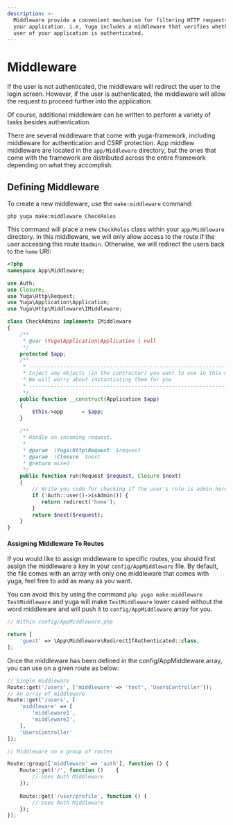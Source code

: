```yaml
---
description: >-
  Middleware provide a convenient mechanism for filtering HTTP requests entering
  your application. i.e, Yuga includes a middleware that verifies whether the
  user of your application is authenticated.
---
```


# Middleware

If the user is not authenticated, the middleware will redirect the user to the login screen. However, if the user is authenticated, the middleware will allow the request to proceed further into the application.

Of course, additional middleware can be written to perform a variety of tasks besides authentication. 

There are several middleware that come with yuga-framework, including middleware for authentication and CSRF protection. App middlew middleware are located in the `app/Middleware` directory, but the ones that come with the framework are distributed across the entire framework depending on what they accomplish.

## Defining Middleware

To create a new middleware, use the `make:middleware` command:

```text
php yuga make:middleware CheckRoles
```

This command will place a new `CheckRoles` class within your `app/Middleware` directory. In this middleware, we will only allow access to the route if the user accessing this route is`admin`. Otherwise, we will redirect the users back to the `home` URI:

```php
<?php
namespace App\Middleware;

use Auth;
use Closure;
use Yuga\Http\Request;
use Yuga\Application\Application;
use Yuga\Http\Middleware\IMiddleware;

class CheckAdmins implements IMiddleware
{
    /**
     * @var \Yuga\Application\Application | null
     */
    protected $app;
    /**
     * -------------------------------------------------------------------------
     * Inject any objects (in the contructor) you want to use in this middleware
     * We will worry about instantiating them for you
     * -------------------------------------------------------------------------
     */
    public function __construct(Application $app)
    {
        $this->app      = $app;
    }

    /**
     * Handle an incoming request.
     *
     * @param  \Yuga\Http\Request  $request
     * @param  \Closure  $next
     * @return mixed
     */
    public function run(Request $request, Closure $next)
    {
        // Write you code for checking if the user's role is admin here
        if (!Auth::user()->isAdmin()) {
           return redirect('home');
        }
        return $next($request);
    }
}
```

#### Assigning Middleware To Routes

If you would like to assign middleware to specific routes, you should first assign the middleware a key in your `config/AppMiddleware` file. By default, the file comes with an array with only one middleware that comes with yuga, feel free to add as many as you want.

You can avoid this by using the command `php yuga make:middleware TestMiddleware` and yuga will make `TestMiddleware` lower cased without the word middleware and will push it to `config/AppMiddleware` array for you.

```php
// Within config/AppMiddleware.php

return [
    'guest' => \App\Middleware\RedirectIfAuthenticated::class,
];
```

 Once the middleware has been defined in the config/AppMiddleware array, you can use on a given route as below:

```php
// Single middleware
Route::get('/users', ['middleware' => 'test', 'UsersController']);
// An array of middleware
Route::get('/users', [
    'middleware' => [
        'middleware1', 
        'middleware2',
    ], 
    'UsersController'
]);

// Middleware on a group of routes

Route::group(['middleware' => 'auth'], function () {
    Route::get('/', function ()    {
        // Uses Auth Middleware
    });
​
    Route::get('/user/profile', function () {
        // Uses Auth Middleware
    });
});
```

